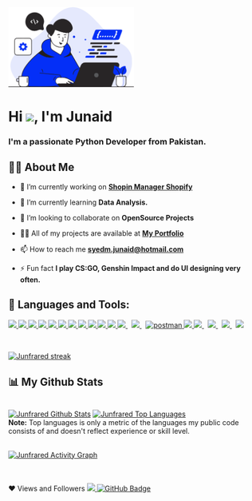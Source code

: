 <a href="#"><img width="50%" height="auto"  src="https://github.com/zawahirkashif/zawahirkashif/blob/478c1ffb7a9d0ab01c1502eb923073eae3f0cf95/images/02-512.png"/></a>

<h1 align="left">Hi <img src="https://raw.githubusercontent.com/MartinHeinz/MartinHeinz/master/wave.gif" width="30px">, I'm Junaid</h1>
<h3 align="left">I'm a passionate Python Developer from Pakistan.</h3>


## 🙋‍♂️ About Me

- 🔭 I’m currently working on **[Shopin Manager Shopify](https://github.com/zawahirkashif/Shopin-Manager-Shopify)**

- 🌱 I’m currently learning **Data Analysis.**

- 👯 I’m looking to collaborate on **OpenSource Projects**

- 👨‍💻 All of my projects are available at **[My Portfolio](https://github.com/Junfrared)**

- 📫 How to reach me **syedm.junaid@hotmail.com**

- ⚡ Fun fact **I play CS:GO, Genshin Impact and do UI designing very often.**

## 🚀 Languages and Tools:

<p align="left">
    <a href="#" target="_blank"> <img src="https://img.icons8.com/plasticine/100/000000/bash.png"/> </a> 
    <a href="#" target="_blank"> <img src="https://img.icons8.com/color/48/000000/powershell.png"/> </a>
    <a href="#" target="_blank"> <img src="https://img.icons8.com/offices/40/000000/regex.png"/> </a>
    <a href="#" target="_blank"> <img src="https://img.icons8.com/color/48/000000/linux--v1.png"/> </a>
    <a href="#" target="_blank"> <img src="https://img.icons8.com/nolan/64/vb.png"/> </a>    
    <a href="#" target="_blank"> <img src="https://img.icons8.com/color/48/000000/magento.png"/> </a>   
    <a href="#" target="_blank"> <img src="https://img.icons8.com/color/48/000000/amazon-web-services.png"/> </a>   
    <a href="#" target="_blank"> <img src="https://img.icons8.com/color/48/000000/heroku.png"/> </a>   
    <a href="#" target="_blank"> <img src="https://img.icons8.com/nolan/64/php.png"/> </a> 
     <a href="#" target="_blank"> <img src="https://img.icons8.com/color/48/000000/javascript--v1.png"/> </a> 
    <a href="#" target="_blank"> <img src="https://img.icons8.com/color/48/000000/python.png"/> </a> 
    <a style="padding-right:8px;" href="#" target="_blank"> <img src="https://img.icons8.com/fluent/50/000000/mysql-logo.png"/> </a>
    <a style="padding-right:8px;" href="#" target="_blank"> <img src="https://img.icons8.com/color/48/000000/power-bi.png"/> </a>
    <a href="#" target="_blank"> <img src="https://www.vectorlogo.zone/logos/getpostman/getpostman-icon.svg" alt="postman" width="45" height="45"/> </a>   
    <a href="#" target="_blank"> <img src="https://img.icons8.com/color/48/000000/git.png"/> </a> 
    <a style="padding-right:8px;" href="#" target="_blank"> <img src="https://img.icons8.com/color/48/000000/shopify.png"/> </a>
    <a style="padding-right:8px;" href="#" target="_blank"> <img src="https://img.icons8.com/fluency/48/000000/wordpress.png"/> </a>
    <a style="padding-right:8px;" href="#" target="_blank"> <img src="https://img.icons8.com/color/48/000000/adobe-xd--v1.png"/> </a>
    <a style="padding-right:8px;" href="#" target="_blank"> <img src="https://img.icons8.com/fluency/48/000000/adobe-photoshop.png"/></a>
    
    
</p>


<br/>

<p align="left">
    <a href="https://github.com/Junfrared/github-readme-streak-stats">
        <img title="🔥 Get streak stats for your profile at git.io/streak-stats" alt="Junfrared streak" src="https://github-readme-streak-stats.herokuapp.com/?user=Junfrared&theme=black-ice&hide_border=true&stroke=0000&background=060A0CD0"/>
    </a>
</p>

## 📊 My Github Stats

  <br/>
    <a href="https://github.com/Junfrared/github-readme-stats"><img alt="Junfrared Github Stats" src="https://github-readme-stats.vercel.app/api?username=Junfrared&show_icons=true&count_private=true&theme=react&hide_border=true&bg_color=0D1117" /></a>
  <a href="https://github.com/Junfrared/github-readme-stats"><img alt="Junfrared Top Languages" src="https://github-readme-stats.vercel.app/api/top-langs/?username=Junfrared&langs_count=8&count_private=true&layout=compact&theme=react&hide_border=true&bg_color=0D1117" /></a>
  <br/>
  <b>Note:</b> Top languages is only a metric of the languages my public code consists of and doesn't reflect experience or skill level.


<br/>
<br/>

<a href="https://github.com/Junfrared/github-readme-activity-graph"><img alt="Junfrared Activity Graph" src="https://activity-graph.herokuapp.com/graph?username=Junfrared&bg_color=0D1117&color=5BCDEC&line=5BCDEC&point=FFFFFF&hide_border=true" /></a>

<br/>
<br/>
<!--
## Connect with me:
<p align="left">

<a href = "https://www.linkedin.com/in/muhammad-zawahir-kashif-a75946128/"><img src="https://img.icons8.com/fluent/48/000000/linkedin.png"/></a>
<a href = "https://twitter.com/SMZawahir1"><img src="https://img.icons8.com/fluent/48/000000/twitter.png"/></a>
<a href = "https://www.instagram.com/zawahir_kashif_/"><img src="https://img.icons8.com/fluent/48/000000/instagram-new.png"/></a>
<a href = "https://www.youtube.com/channel/UCRkBymd40iAcbzhfU5hy4Xw"><img src="https://img.icons8.com/color/48/000000/youtube-play.png"/></a>

</p>
-->
❤ Views and Followers
<a href="https://github.com/Meghna-DAS/github-profile-views-counter">
    <img src="https://komarev.com/ghpvc/?username=Junfrared">
</a>
<a href="https://github.com/Junfrared?tab=followers"><img src="https://img.shields.io/github/followers/Junfrared?label=Followers&style=social" alt="GitHub Badge"></a>
